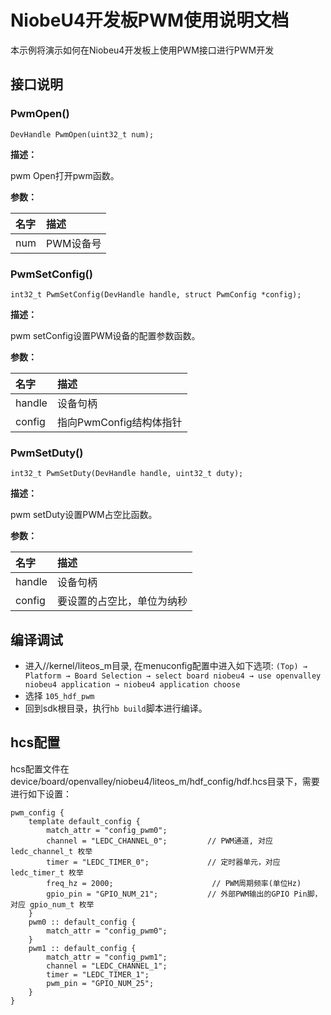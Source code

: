 # NiobeU4开发板PWM使用说明文档
本示例将演示如何在Niobeu4开发板上使用PWM接口进行PWM开发

## 接口说明

### PwmOpen()

```
DevHandle PwmOpen(uint32_t num);
```

**描述：**

pwm Open打开pwm函数。

**参数：**

| 名字 | 描述      |
| :--- | :-------- |
| num  | PWM设备号 |

### PwmSetConfig()

```
int32_t PwmSetConfig(DevHandle handle, struct PwmConfig *config);
```

**描述：**

pwm setConfig设置PWM设备的配置参数函数。

**参数：**

| 名字   | 描述                    |
| :----- | :---------------------- |
| handle | 设备句柄                |
| config | 指向PwmConfig结构体指针 |

### PwmSetDuty()

```
int32_t PwmSetDuty(DevHandle handle, uint32_t duty);
```

**描述：**

pwm setDuty设置PWM占空比函数。

**参数：**

| 名字   | 描述                       |
| :----- | :------------------------- |
| handle | 设备句柄                   |
| config | 要设置的占空比，单位为纳秒 |

## 编译调试

- 进入//kernel/liteos_m目录, 在menuconfig配置中进入如下选项:
  `(Top) → Platform → Board Selection → select board niobeu4 → use openvalley niobeu4 application → niobeu4 application choose`
- 选择 `105_hdf_pwm`
- 回到sdk根目录，执行`hb build`脚本进行编译。

## hcs配置

hcs配置文件在device/board/openvalley/niobeu4/liteos_m/hdf_config/hdf.hcs目录下，需要进行如下设置：

```
pwm_config {
    template default_config {
        match_attr = "config_pwm0";
        channel = "LEDC_CHANNEL_0";         // PWM通道, 对应 ledc_channel_t 枚举
        timer = "LEDC_TIMER_0";             // 定时器单元，对应 ledc_timer_t 枚举
        freq_hz = 2000;                      // PWM周期频率(单位Hz)
        gpio_pin = "GPIO_NUM_21";           // 外部PWM输出的GPIO Pin脚，对应 gpio_num_t 枚举
    }
    pwm0 :: default_config {
        match_attr = "config_pwm0";
    }
    pwm1 :: default_config {
        match_attr = "config_pwm1";
        channel = "LEDC_CHANNEL_1";
        timer = "LEDC_TIMER_1";
        pwm_pin = "GPIO_NUM_25";
    }
}
```
